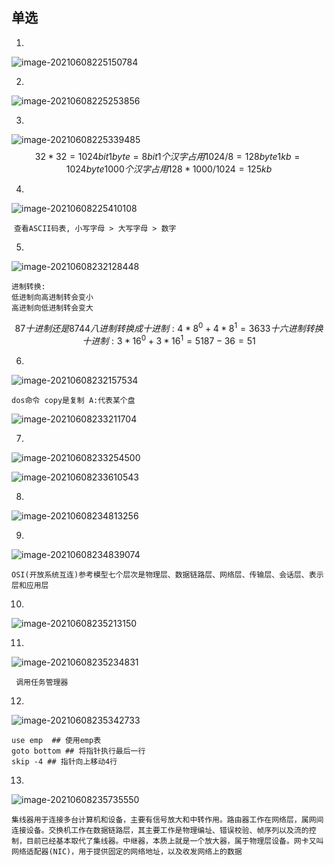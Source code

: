## 单选

1. 

![image-20210608225150784](D:\Documents\信息技术考试截图\image-20210608225150784.png)



2. 

![image-20210608225253856](D:\Documents\信息技术考试截图\image-20210608225253856.png)

[windows剪切板]:https://www.php.cn/windows-444124.html

3. 

![image-20210608225339485](D:\Documents\信息技术考试截图\image-20210608225339485.png)
$$
32 * 32 = 1024bit
1byte=8bit
1个汉字占用 1024/8=128byte
1kb = 1024byte
1000个汉字占用 128 * 1000 /1024 = 125kb
$$


4. 

![image-20210608225410108](D:\Documents\信息技术考试截图\image-20210608225410108.png)

​		`查看ASCII码表, 小写字母 > 大写字母 > 数字`

[ASCII码表]:http://c.biancheng.net/c/ascii/



5. 

![image-20210608232128448](D:\Documents\信息技术考试截图\image-20210608232128448.png)

```
进制转换: 
低进制向高进制转会变小
高进制向低进制转会变大
```

$$
87 十进制还是87 
44 八进制转换成十进制: 4*8^0 +4*8^1 = 36
33 十六进制转换十进制: 3*16^0 + 3*16^1 = 51
87 - 36 = 51
$$

[进制转换]:https://www.cnblogs.com/gaizai/p/4233780.html



6. 

![image-20210608232157534](D:\Documents\信息技术考试截图\image-20210608232157534.png)

`dos命令 copy是复制 A:代表某个盘`

![image-20210608233211704](D:\Documents\信息技术考试截图\image-20210608233211704.png)

7. 

![image-20210608233254500](D:\Documents\信息技术考试截图\image-20210608233254500.png)

![image-20210608233610543](D:\Documents\信息技术考试截图\image-20210608233610543.png)

8. 

![image-20210608234813256](D:\Documents\信息技术考试截图\image-20210608234813256.png)

9. 

![image-20210608234839074](D:\Documents\信息技术考试截图\image-20210608234839074.png)

`OSI(开放系统互连)参考模型七个层次是物理层、数据链路层、网络层、传输层、会话层、表示层和应用层`

[模型分层解释]:https://zhidao.baidu.com/question/398483190.html

10. 

![image-20210608235213150](D:\Documents\信息技术考试截图\image-20210608235213150.png)

11. 

![image-20210608235234831](D:\Documents\信息技术考试截图\image-20210608235234831.png)

` 调用任务管理器`

12. 

![image-20210608235342733](D:\Documents\信息技术考试截图\image-20210608235342733.png)



```
use emp  ## 使用emp表
goto bottom ## 将指针执行最后一行
skip -4 ## 指针向上移动4行
```



13. 

![image-20210608235735550](D:\Documents\信息技术考试截图\image-20210608235735550.png)

```
集线器用于连接多台计算机和设备，主要有信号放大和中转作用。路由器工作在网络层，属网间连接设备。交换机工作在数据链路层，其主要工作是物理编址、错误校验、帧序列以及流的控制，目前已经基本取代了集线器。中继器，本质上就是一个放大器，属于物理层设备。网卡又叫网络适配器(NIC)，用于提供固定的网络地址，以及收发网络上的数据
```

